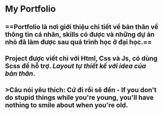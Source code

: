 # My Portfolio

## ==Portfolio là nơi giới thiệu chi tiết về bản thân về thông tin cá nhân, skills có được và những dự án nhỏ đã làm được sau quá trình học ở đại học.==

## Project được viết chỉ với Html, Css và Js, có dùng Scss để hỗ trợ. *Layout tự thiết kế với idea của bản thân*.

## &gt;Câu nói yêu thích: Cứ đi rồi sẽ đến - If you don't do stupid things while you're young, you'll have nothing to smile about when you're old.



